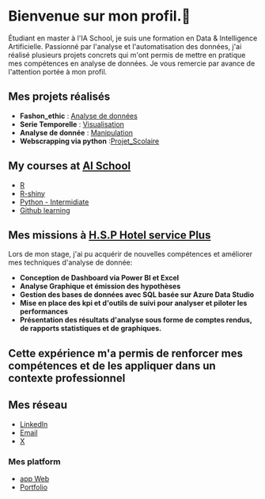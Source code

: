 # Bienvenue sur mon profil.👋


Étudiant en master à l'IA School, je suis une formation en Data & Intelligence Artificielle. Passionné par l'analyse et l'automatisation des données, j'ai réalisé plusieurs projets concrets qui m'ont permis de mettre en pratique mes compétences en analyse de données. Je vous remercie par avance de l'attention portée à mon profil.

## Mes projets réalisés
- **Fashon_ethic** : [Analyse de données](https://github.com/yoskoi/fashion_ethic.github.io)
- **Serie Temporelle** : [Visualisation](https://github.com/yoskoi/Serie_Temporelle)
- **Analyse de donnée** : [Manipulation](https://github.com/yoskoi/Analyse_de_donn-es)
- **Webscrapping via python** :[Projet_Scolaire](https://github.com/yoskoi/Web_Scraping)
  
## My courses at [AI School](https://www.intelligence-artificielle-school.com/?gad_source=1&gclid=CjwKCAiAzc2tBhA6EiwArv-i6XwkpvU_si8Yn0hhWdH2kiAUW3x4Ne77_lVRISqh2ZKlv5cyZFadgRoCPjoQAvD_BwE)
- [R](https://app.datacamp.com/learn/courses/intermediate-r)
- [R-shiny](https://github.com/universdesdonnees/R-Shiny)
- [Python - Intermidiate](https://app.datacamp.com/learn/courses/intermediate-python)
- [Github learning ](https://github.com/universdesdonnees/Git-Introduction)

## Mes missions à [H.S.P Hotel service Plus](https://hsp-idf.com/)
Lors de mon stage, j'ai pu acquérir de nouvelles compétences et améliorer mes techniques d'analyse de donnée:
- **Conception de Dashboard via Power BI et Excel**
- **Analyse Graphique et émission des hypothèses**
- **Gestion des bases de données avec SQL basée sur Azure Data Studio**
- **Mise en place des kpi et d'outils de suivi pour analyser et piloter les performances**
- **Présentation des résultats d'analyse sous forme de comptes rendus, de rapports statistiques et de graphiques.**

## Cette expérience m'a permis de renforcer mes compétences et de les appliquer dans un contexte professionnel



## Mes réseau
- [LinkedIn](https://www.linkedin.com/in/moctar-hamid-347811124/)
- [Email](moctar.hamid13@gmail.com)
- [ X ](https://x.com/hamidymoctar)


### Mes platform
- [app Web](https://moctar.shinyapps.io/moctarhamidy/)
- [Portfolio](https://hamidy.000webhostapp.com/)


 





